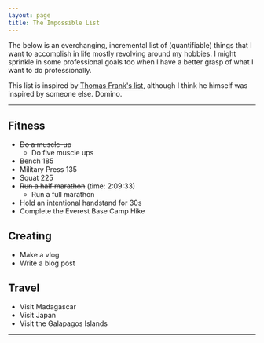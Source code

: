 ```yaml
---
layout: page
title: The Impossible List
---
```


The below is an everchanging, incremental list of (quantifiable) things that I want to accomplish in life mostly revolving around my hobbies. I might sprinkle in some professional goals too when I have a better grasp of what I want to do professionally. 

This list is inspired by [Thomas Frank's list](https://collegeinfogeek.com/about/meet-the-author/my-impossible-list/), although I think he himself was inspired by someone else. Domino.  
  
---

## Fitness 

* ~~Do a muscle-up~~
  * Do five muscle ups
* Bench 185
* Military Press 135
* Squat 225
* ~~Run a half marathon~~ (time: 2:09:33)
  * Run a full marathon
* Hold an intentional handstand for 30s
* Complete the Everest Base Camp Hike

## Creating

* Make a vlog
* Write a blog post

## Travel

* Visit Madagascar
* Visit Japan
* Visit the Galapagos Islands

---
